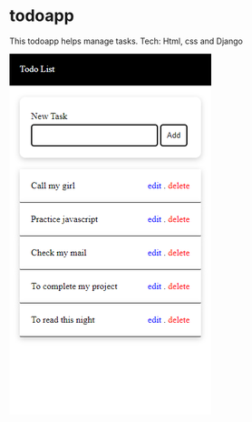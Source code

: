 # todoapp
This todoapp helps manage tasks.
Tech:
Html, css and
Django

![GitHub Logo](https://github.com/faith-ware/images/blob/master/todo.PNG)
